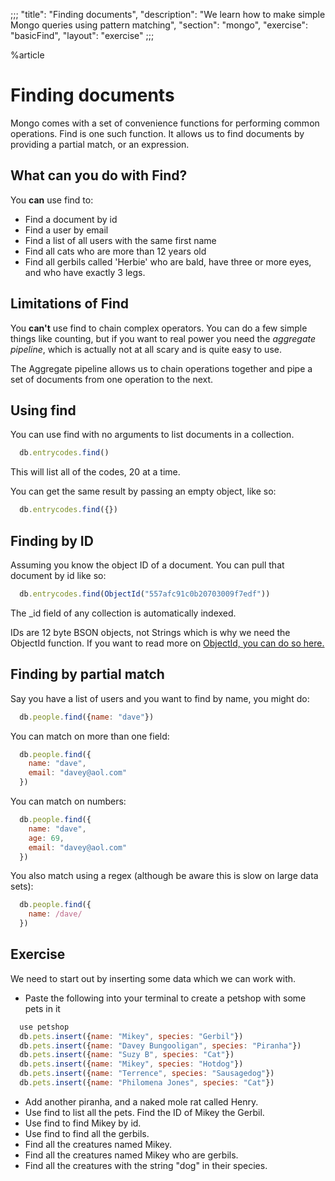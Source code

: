 ;;;
"title": "Finding documents",
"description": "We learn how to make simple Mongo queries using pattern matching",
"section": "mongo",
"exercise": "basicFind",
"layout": "exercise"
;;;

%article



# Finding documents

Mongo comes with a set of convenience functions for performing common operations. Find is one such function. It allows us to find documents by providing a partial match, or an expression.

## What can you do with Find?

You **can** use find to:

* Find a document by id
* Find a user by email
* Find a list of all users with the same first name
* Find all cats who are more than 12 years old
* Find all gerbils called 'Herbie' who are bald, have three or more eyes, and who have exactly 3 legs.

## Limitations of Find

You **can't** use find to chain complex operators. You can do a few simple things like counting, but if you want to real power you need the *aggregate pipeline*, which is actually not at all scary and is quite easy to use.

The Aggregate pipeline allows us to chain operations together and pipe a set of documents from one operation to the next.

## Using find

You can use find with no arguments to list documents in a collection.

```js
  db.entrycodes.find()
```





This will list all of the codes, 20 at a time.

You can get the same result by passing an empty object, like so:

```js
  db.entrycodes.find({})
```





## Finding by ID

Assuming you know the object ID of a document. You can pull that document by id like so:

```js
  db.entrycodes.find(ObjectId("557afc91c0b20703009f7edf"))
```





The _id field of any collection is automatically indexed.

IDs are 12 byte BSON objects, not Strings which is why we need the ObjectId function. If you want to read more on [ObjectId, you can do so here.](http://docs.mongodb.org/manual/reference/object-id/)

## Finding by partial match

Say you have a list of users and you want to find by name, you might do:

```js
  db.people.find({name: "dave"})
```





You can match on more than one field:

```js
  db.people.find({
    name: "dave",
    email: "davey@aol.com"
  })
```





You can match on numbers:

```js
  db.people.find({
    name: "dave",
    age: 69,
    email: "davey@aol.com"
  })
```





You also match using a regex (although be aware this is slow on large data sets):

```js
  db.people.find({
    name: /dave/
  })
```







## Exercise

We need to start out by inserting some data which we can work with.

* Paste the following into your terminal to create a petshop with some pets in it

```js
  use petshop
  db.pets.insert({name: "Mikey", species: "Gerbil"})
  db.pets.insert({name: "Davey Bungooligan", species: "Piranha"})
  db.pets.insert({name: "Suzy B", species: "Cat"})
  db.pets.insert({name: "Mikey", species: "Hotdog"})
  db.pets.insert({name: "Terrence", species: "Sausagedog"})
  db.pets.insert({name: "Philomena Jones", species: "Cat"})
```





* Add another piranha, and a naked mole rat called Henry.
* Use find to list all the pets. Find the ID of Mikey the Gerbil.
* Use find to find Mikey by id.
* Use find to find all the gerbils.
* Find all the creatures named Mikey.
* Find all the creatures named Mikey who are gerbils.
* Find all the creatures with the string "dog" in their species.
